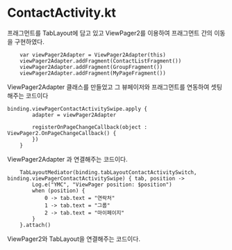 # ContactActivity.kt

프래그먼트를 TabLayout에 담고 있고 ViewPager2를 이용하여 프래그먼트 간의 이동을 구현하였다.

        var viewPager2Adapter = ViewPager2Adapter(this)
        viewPager2Adapter.addFragment(ContactListFragment())
        viewPager2Adapter.addFragment(GroupFragment())
        viewPager2Adapter.addFragment(MyPageFragment())

ViewPager2Adapter 클래스를 만들었고 그 뷰페이저와 프래그먼트를 연동하여 셋팅해주는 코드이다

    binding.viewPagerContactActivitySwipe.apply {
            adapter = viewPager2Adapter

            registerOnPageChangeCallback(object : ViewPager2.OnPageChangeCallback() {
            })
        }

ViewPager2Adapter 과 연결해주는 코드이다.

        TabLayoutMediator(binding.tabLayoutContactActivitySwitch, binding.viewPagerContactActivitySwipe) { tab, position ->
            Log.e("YMC", "ViewPager position: $position")
            when (position) {
                0 -> tab.text = "연락처"
                1 -> tab.text = "그룹"
                2 -> tab.text = "마이페이지"
            }
        }.attach()

ViewPager2와 TabLayout을 연결해주는 코드이다.


